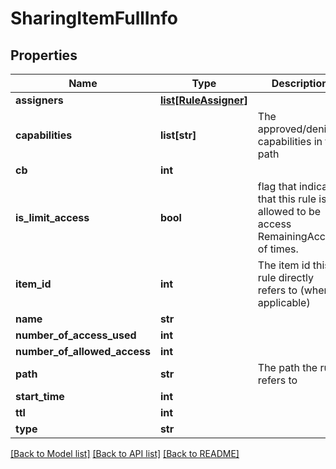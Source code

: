 # SharingItemFullInfo

## Properties
Name | Type | Description | Notes
------------ | ------------- | ------------- | -------------
**assigners** | [**list[RuleAssigner]**](RuleAssigner.md) |  | [optional] 
**capabilities** | **list[str]** | The approved/denied capabilities in the path | [optional] 
**cb** | **int** |  | [optional] 
**is_limit_access** | **bool** | flag that indicate that this rule is allowed to be access RemainingAccess of times. | [optional] 
**item_id** | **int** | The item id this rule directly refers to (when applicable) | [optional] 
**name** | **str** |  | [optional] 
**number_of_access_used** | **int** |  | [optional] 
**number_of_allowed_access** | **int** |  | [optional] 
**path** | **str** | The path the rule refers to | [optional] 
**start_time** | **int** |  | [optional] 
**ttl** | **int** |  | [optional] 
**type** | **str** |  | [optional] 

[[Back to Model list]](../README.md#documentation-for-models) [[Back to API list]](../README.md#documentation-for-api-endpoints) [[Back to README]](../README.md)


